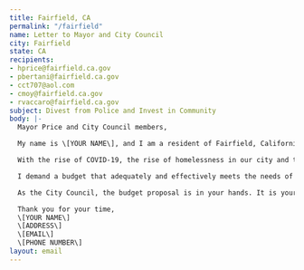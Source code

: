 ```yaml
---
title: Fairfield, CA
permalink: "/fairfield"
name: Letter to Mayor and City Council
city: Fairfield
state: CA
recipients:
- hprice@fairfield.ca.gov
- pbertani@fairfield.ca.gov
- cct707@aol.com
- cmoy@fairfield.ca.gov
- rvaccaro@fairfield.ca.gov
subject: Divest from Police and Invest in Community
body: |-
  Mayor Price and City Council members,

  My name is \[YOUR NAME\], and I am a resident of Fairfield, California. This past week, our nation has been gripped by protests calling for rapid and meaningful reevaluation of the role of policing in our communities and an end to racism and anti-Blackness. After looking at the city budget for FY2019-2020, I am appalled to see that 44% of Fairfield's city budget is dedicated to funding the police department while Parks & Recreation and Community Development make up 7% and 4% respectively. I am writing to demand that the City Council adopts a budget that prioritizes community well-being and redirects funding away from the police.

  With the rise of COVID-19, the rise of homelessness in our city and the ongoing problems of access to much needed resources around mental health, healthcare, housing and violence prevention, support for communities in need is necessary now, more than ever. I demand that the City Council defund the Fairfield Police Department, which receives at least 40% of the city budget, and re-allocate those funds to programs proven to more effectively promote a safe and equitable community: community-based mental health services, substance abuse treatment services, affordable housing programs, and more.

  I demand a budget that adequately and effectively meets the needs of at-risk Fairfield residents during this trying and uncertain time, when livelihoods are on the line. I demand a budget that supports community wellbeing, rather than empowers the police.

  As the City Council, the budget proposal is in your hands. It is your duty to represent your constituents. I am urging you to completely revise the budget for the 2020-2021 fiscal year.

  Thank you for your time,
  \[YOUR NAME\]
  \[ADDRESS\]
  \[EMAIL\]
  \[PHONE NUMBER\]
layout: email
---
```


